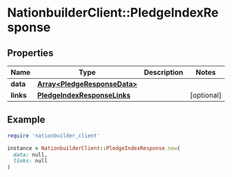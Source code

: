 # NationbuilderClient::PledgeIndexResponse

## Properties

| Name | Type | Description | Notes |
| ---- | ---- | ----------- | ----- |
| **data** | [**Array&lt;PledgeResponseData&gt;**](PledgeResponseData.md) |  |  |
| **links** | [**PledgeIndexResponseLinks**](PledgeIndexResponseLinks.md) |  | [optional] |

## Example

```ruby
require 'nationbuilder_client'

instance = NationbuilderClient::PledgeIndexResponse.new(
  data: null,
  links: null
)
```

